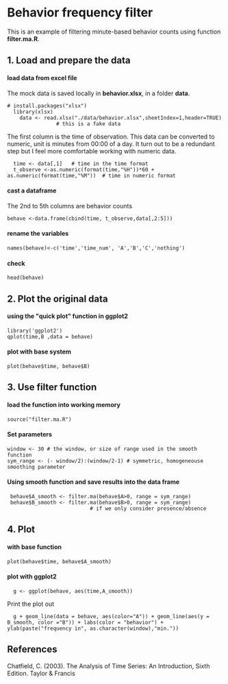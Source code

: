 # Behavior frequency filter
 This is an example of filtering minute-based behavior counts using function **filter.ma.R**.

## 1. Load and prepare the data 
#### load data from excel file
The mock data is saved  locally in **behavior.xlsx**, in a folder **data**.

	# install.packages("xlsx") 
 	  library(xlsx)
  		data <- read.xlsx("./data/behavior.xlsx",sheetIndex=1,header=TRUE)
                    # this is a fake data  

The first column is the time of observation. This data can be converted to  numeric, unit is minutes from 00:00 of a day. It turn out to be a redundant step but I feel more comfortable working with numeric data.

      time <- data[,1]   # time in the time format
      t_observe <-as.numeric(format(time,"%H"))*60 + as.numeric(format(time,"%M"))  # time in numeric format


  

#### cast a dataframe
The 2nd to 5th columns are behavior counts

    behave <-data.frame(cbind(time, t_observe,data[,2:5]))
           
#### rename the variables
    names(behave)<-c('time','time_num', 'A','B','C','nothing')
  
#### check  

    head(behave)
  
## 2. Plot the original data  
#### using the "quick plot" function in ggplot2
    library('ggplot2')
    qplot(time,B ,data = behave)
#### plot with base system
    plot(behave$time, behave$B)

## 3. Use filter function
#### load the function into working memory
	source("filter.ma.R")

#### Set parameters

    window <- 30 # the window, or size of range used in the smooth function
    sym_range <- (- window/2):(window/2-1) # symmetric, homogeneouse smoothing parameter

#### Using smooth function and save results into the data frame

	 behave$A_smooth <- filter.ma(behave$A>0, range = sym_range)
 	 behave$B_smooth <- filter.ma(behave$B>0, range = sym_range)
                               # if we only consider presence/absence 
## 4. Plot 
#### with base function

    plot(behave$time, behave$A_smooth)
  
#### plot with ggplot2

	  g <- ggplot(behave, aes(time,A_smooth))  

Print the plot out

	  g + geom_line(data = behave, aes(color="A")) + geom_line(aes(y = B_smooth, color ="B")) + labs(color = "behavior") + ylab(paste("frequency in", as.character(window),"min."))


## References
 Chatfield, C. (2003). The Analysis of Time Series: An Introduction, Sixth Edition. Taylor & Francis  
  

  